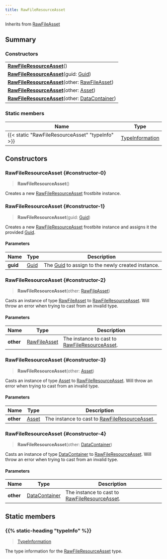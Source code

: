 ```yaml
---
title: RawFileResourceAsset
---
```


Inherits from 
[RawFileAsset](/vext/ref/fb/rawfileasset)

## Summary
### Constructors
| |
| ----------- |
| **[RawFileResourceAsset](#constructor-0)**() |
| **[RawFileResourceAsset](#constructor-1)**(guid: [Guid](/vext/ref/shared/class/guid)) |
| **[RawFileResourceAsset](#constructor-2)**(other: [RawFileAsset](/vext/ref/fb/rawfileasset)) |
| **[RawFileResourceAsset](#constructor-3)**(other: [Asset](/vext/ref/fb/asset)) |
| **[RawFileResourceAsset](#constructor-4)**(other: [DataContainer](/vext/ref/shared/class/datacontainer)) |

### Static members
| Name | Type |
| ---- | ---- |
| {{< static "RawFileResourceAsset" "typeInfo" >}} | [TypeInformation](/vext/ref/shared/class/typeinformation) |

## Constructors
### RawFileResourceAsset {#constructor-0}
> **RawFileResourceAsset**()

Creates a new [RawFileResourceAsset](/vext/ref/fb/rawfileresourceasset) frostbite instance.

### RawFileResourceAsset {#constructor-1}
> **RawFileResourceAsset**(guid: [Guid](/vext/ref/shared/class/guid))

Creates a new [RawFileResourceAsset](/vext/ref/fb/rawfileresourceasset) frostbite instance and assigns it the provided [Guid](/vext/ref/shared/class/guid).

#### Parameters
| Name | Type | Description |
| ---- | ---- | ----------- |
| **guid** | [Guid](/vext/ref/shared/class/guid) | The [Guid](/vext/ref/shared/class/guid) to assign to the newly created instance. |

### RawFileResourceAsset {#constructor-2}
> **RawFileResourceAsset**(other: [RawFileAsset](/vext/ref/fb/rawfileasset))

Casts an instance of type [RawFileAsset](/vext/ref/fb/rawfileasset) to [RawFileResourceAsset](/vext/ref/fb/rawfileresourceasset). Will throw an error when trying to cast from an invalid type.

#### Parameters
| Name | Type | Description |
| ---- | ---- | ----------- |
| **other** | [RawFileAsset](/vext/ref/fb/rawfileasset) | The instance to cast to [RawFileResourceAsset](/vext/ref/fb/rawfileresourceasset). |

### RawFileResourceAsset {#constructor-3}
> **RawFileResourceAsset**(other: [Asset](/vext/ref/fb/asset))

Casts an instance of type [Asset](/vext/ref/fb/asset) to [RawFileResourceAsset](/vext/ref/fb/rawfileresourceasset). Will throw an error when trying to cast from an invalid type.

#### Parameters
| Name | Type | Description |
| ---- | ---- | ----------- |
| **other** | [Asset](/vext/ref/fb/asset) | The instance to cast to [RawFileResourceAsset](/vext/ref/fb/rawfileresourceasset). |

### RawFileResourceAsset {#constructor-4}
> **RawFileResourceAsset**(other: [DataContainer](/vext/ref/shared/class/datacontainer))

Casts an instance of type [DataContainer](/vext/ref/shared/class/datacontainer) to [RawFileResourceAsset](/vext/ref/fb/rawfileresourceasset). Will throw an error when trying to cast from an invalid type.

#### Parameters
| Name | Type | Description |
| ---- | ---- | ----------- |
| **other** | [DataContainer](/vext/ref/shared/class/datacontainer) | The instance to cast to [RawFileResourceAsset](/vext/ref/fb/rawfileresourceasset). |

## Static members
### {{% static-heading "typeInfo" %}}
> [TypeInformation](/vext/ref/shared/class/typeinformation)

The type information for the [RawFileResourceAsset](/vext/ref/fb/rawfileresourceasset) type.

